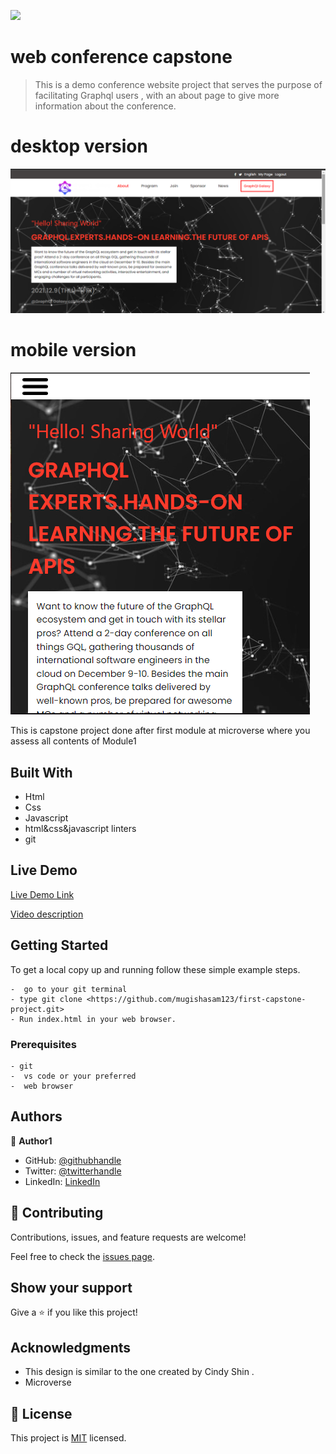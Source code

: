 ![](https://img.shields.io/badge/Microverse-blueviolet)

# web conference capstone

> This is a demo conference website project that serves the purpose of facilitating Graphql users , with an about page to give more information about the conference.

# desktop version

![screenshot](./assets/images/screen1.png)

# mobile version

![screenshot](./assets/images/screen2.png)

This is capstone project done after first module at microverse where you assess all contents of Module1

## Built With
- Html
- Css
- Javascript
- html&css&javascript linters
- git

## Live Demo

[Live Demo Link](https://mugishasam123.github.io/first-capstone-project/)

[Video description](https://www.loom.com/share/b11c45f6965f498488c9e13ca1297abd)

## Getting Started

To get a local copy up and running follow these simple example steps.
```
-  go to your git terminal
- type git clone <https://github.com/mugishasam123/first-capstone-project.git>
- Run index.html in your web browser.
```

### Prerequisites
```
- git
-  vs code or your preferred
-  web browser
```



## Authors

👤 **Author1**

- GitHub: [@githubhandle](https://github.com/mugishasam123)
- Twitter: [@twitterhandle](https://twitter.com/mugishasamuel42/)
- LinkedIn: [LinkedIn](https://www.linkedin.com/in/mugisha-samuel-55a905208/)


## 🤝 Contributing

Contributions, issues, and feature requests are welcome!

Feel free to check the [issues page](../../issues/).

## Show your support

Give a ⭐️ if you like this project!

## Acknowledgments

- This design is similar to the one created by Cindy Shin .
- Microverse


## 📝 License

This project is [MIT](./MIT.md) licensed.
